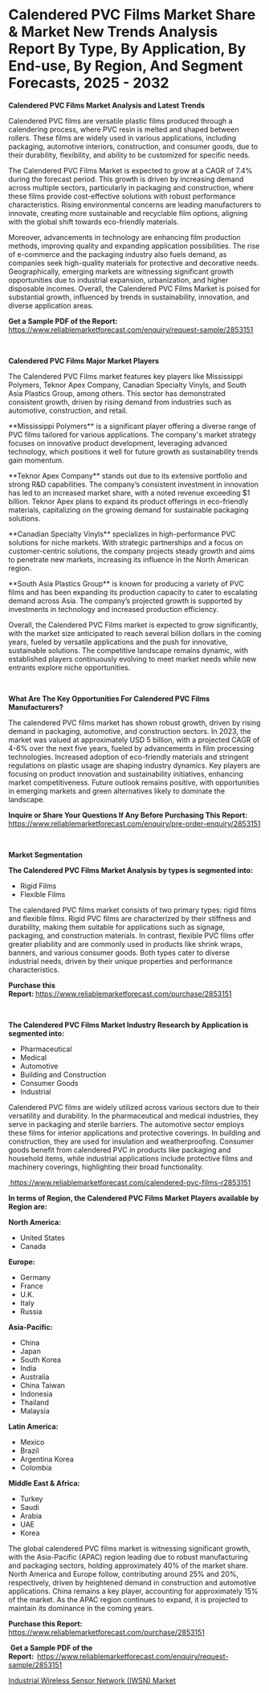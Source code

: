 <p><h1>Calendered PVC Films Market Share & Market New Trends Analysis Report By Type, By Application, By End-use, By Region, And Segment Forecasts, 2025 - 2032</h1></p><p><strong>Calendered PVC Films Market Analysis and Latest Trends</strong></p>
<p><p>Calendered PVC films are versatile plastic films produced through a calendering process, where PVC resin is melted and shaped between rollers. These films are widely used in various applications, including packaging, automotive interiors, construction, and consumer goods, due to their durability, flexibility, and ability to be customized for specific needs.</p><p>The Calendered PVC Films Market is expected to grow at a CAGR of 7.4% during the forecast period. This growth is driven by increasing demand across multiple sectors, particularly in packaging and construction, where these films provide cost-effective solutions with robust performance characteristics. Rising environmental concerns are leading manufacturers to innovate, creating more sustainable and recyclable film options, aligning with the global shift towards eco-friendly materials.</p><p>Moreover, advancements in technology are enhancing film production methods, improving quality and expanding application possibilities. The rise of e-commerce and the packaging industry also fuels demand, as companies seek high-quality materials for protective and decorative needs. Geographically, emerging markets are witnessing significant growth opportunities due to industrial expansion, urbanization, and higher disposable incomes. Overall, the Calendered PVC Films Market is poised for substantial growth, influenced by trends in sustainability, innovation, and diverse application areas.</p></p>
<p><strong>Get a Sample PDF of the Report:&nbsp;</strong> <a href="https://www.reliablemarketforecast.com/enquiry/request-sample/2853151?utm_campaign=2940&utm_medium=2&utm_source=Github&utm_content=ia&utm_term=11032025&utm_id=calendered-pvc-films">https://www.reliablemarketforecast.com/enquiry/request-sample/2853151</a></p>
<p>&nbsp;</p>
<p><strong>Calendered PVC Films Major Market Players</strong></p>
<p><p>The Calendered PVC Films market features key players like Mississippi Polymers, Teknor Apex Company, Canadian Specialty Vinyls, and South Asia Plastics Group, among others. This sector has demonstrated consistent growth, driven by rising demand from industries such as automotive, construction, and retail.</p><p>**Mississippi Polymers** is a significant player offering a diverse range of PVC films tailored for various applications. The company's market strategy focuses on innovative product development, leveraging advanced technology, which positions it well for future growth as sustainability trends gain momentum.</p><p>**Teknor Apex Company** stands out due to its extensive portfolio and strong R&D capabilities. The company’s consistent investment in innovation has led to an increased market share, with a noted revenue exceeding $1 billion. Teknor Apex plans to expand its product offerings in eco-friendly materials, capitalizing on the growing demand for sustainable packaging solutions.</p><p>**Canadian Specialty Vinyls** specializes in high-performance PVC solutions for niche markets. With strategic partnerships and a focus on customer-centric solutions, the company projects steady growth and aims to penetrate new markets, increasing its influence in the North American region.</p><p>**South Asia Plastics Group** is known for producing a variety of PVC films and has been expanding its production capacity to cater to escalating demand across Asia. The company’s projected growth is supported by investments in technology and increased production efficiency.</p><p>Overall, the Calendered PVC Films market is expected to grow significantly, with the market size anticipated to reach several billion dollars in the coming years, fueled by versatile applications and the push for innovative, sustainable solutions. The competitive landscape remains dynamic, with established players continuously evolving to meet market needs while new entrants explore niche opportunities.</p></p>
<p>&nbsp;</p>
<p><strong>What Are The Key Opportunities For Calendered PVC Films Manufacturers?</strong></p>
<p><p>The calendered PVC films market has shown robust growth, driven by rising demand in packaging, automotive, and construction sectors. In 2023, the market was valued at approximately USD 5 billion, with a projected CAGR of 4-6% over the next five years, fueled by advancements in film processing technologies. Increased adoption of eco-friendly materials and stringent regulations on plastic usage are shaping industry dynamics. Key players are focusing on product innovation and sustainability initiatives, enhancing market competitiveness. Future outlook remains positive, with opportunities in emerging markets and green alternatives likely to dominate the landscape.</p></p>
<p><strong>Inquire or Share Your Questions If Any Before Purchasing This Report:</strong> <a href="https://www.reliablemarketforecast.com/enquiry/pre-order-enquiry/2853151?utm_campaign=2940&utm_medium=2&utm_source=Github&utm_content=ia&utm_term=11032025&utm_id=calendered-pvc-films">https://www.reliablemarketforecast.com/enquiry/pre-order-enquiry/2853151</a></p>
<p>&nbsp;</p>
<p><strong>Market Segmentation</strong></p>
<p><strong>The Calendered PVC Films Market Analysis by types is segmented into:</strong></p>
<p><ul><li>Rigid Films</li><li>Flexible Films</li></ul></p>
<p><p>The calendared PVC films market consists of two primary types: rigid films and flexible films. Rigid PVC films are characterized by their stiffness and durability, making them suitable for applications such as signage, packaging, and construction materials. In contrast, flexible PVC films offer greater pliability and are commonly used in products like shrink wraps, banners, and various consumer goods. Both types cater to diverse industrial needs, driven by their unique properties and performance characteristics.</p></p>
<p><strong>Purchase this Report:&nbsp;</strong><a href="https://www.reliablemarketforecast.com/purchase/2853151?utm_campaign=2940&utm_medium=2&utm_source=Github&utm_content=ia&utm_term=11032025&utm_id=calendered-pvc-films">https://www.reliablemarketforecast.com/purchase/2853151</a></p>
<p>&nbsp;</p>
<p><strong>The Calendered PVC Films Market Industry Research by Application is segmented into:</strong></p>
<p><ul><li>Pharmaceutical</li><li>Medical</li><li>Automotive</li><li>Building and Construction</li><li>Consumer Goods</li><li>Industrial</li></ul></p>
<p><p>Calendered PVC films are widely utilized across various sectors due to their versatility and durability. In the pharmaceutical and medical industries, they serve in packaging and sterile barriers. The automotive sector employs these films for interior applications and protective coverings. In building and construction, they are used for insulation and weatherproofing. Consumer goods benefit from calendered PVC in products like packaging and household items, while industrial applications include protective films and machinery coverings, highlighting their broad functionality.</p></p>
<p><a href="https://www.reliablemarketforecast.com/calendered-pvc-films-r2853151?utm_campaign=2940&utm_medium=2&utm_source=Github&utm_content=ia&utm_term=11032025&utm_id=calendered-pvc-films">&nbsp;https://www.reliablemarketforecast.com/calendered-pvc-films-r2853151</a></p>
<p><strong>In terms of Region, the Calendered PVC Films Market Players available by Region are:</strong></p>
<p>
    <p> <strong> North America: </strong>
        <ul>
            <li>United States</li>
            <li>Canada</li>
        </ul>
        </p> 
    <p> <strong> Europe: </strong>
        <ul>
            <li>Germany</li>
            <li>France</li>
            <li>U.K.</li>
            <li>Italy</li>
            <li>Russia</li>
        </ul>
        </p> 
    <p> <strong> Asia-Pacific: </strong>
        <ul>
            <li>China</li>
            <li>Japan</li>
            <li>South Korea</li>
            <li>India</li>
            <li>Australia</li>
            <li>China Taiwan</li>
            <li>Indonesia</li>
            <li>Thailand</li>
            <li>Malaysia</li>
        </ul>
        </p> 
    <p> <strong> Latin America: </strong>
        <ul>
            <li>Mexico</li>
            <li>Brazil</li>
            <li>Argentina Korea</li>
            <li>Colombia</li>
        </ul>
        </p> 
    <p> <strong> Middle East & Africa: </strong>
        <ul>
            <li>Turkey</li>
            <li>Saudi</li>
            <li>Arabia</li>
            <li>UAE</li>
            <li>Korea</li>
        </ul>
    </p>
    </p>
<p><p>The global calendered PVC films market is witnessing significant growth, with the Asia-Pacific (APAC) region leading due to robust manufacturing and packaging sectors, holding approximately 40% of the market share. North America and Europe follow, contributing around 25% and 20%, respectively, driven by heightened demand in construction and automotive applications. China remains a key player, accounting for approximately 15% of the market. As the APAC region continues to expand, it is projected to maintain its dominance in the coming years.</p></p>
<p><strong>Purchase this Report: </strong><a href="https://www.reliablemarketforecast.com/purchase/2853151?utm_campaign=2940&utm_medium=2&utm_source=Github&utm_content=ia&utm_term=11032025&utm_id=calendered-pvc-films">https://www.reliablemarketforecast.com/purchase/2853151</a></p>
<p>&nbsp;<strong>Get a Sample PDF of the Report:&nbsp;&nbsp;</strong><a href="https://www.reliablemarketforecast.com/enquiry/request-sample/2853151?utm_campaign=2940&utm_medium=2&utm_source=Github&utm_content=ia&utm_term=11032025&utm_id=calendered-pvc-films">https://www.reliablemarketforecast.com/enquiry/request-sample/2853151</a></p>
<p><strong></strong></p>
<p><p><a href="https://github.com/awwqamet/Market-Research-Report-List-1/blob/main/industrial-wireless-sensor-network-iwsn-market.md?utm_campaign=2940&utm_medium=2&utm_source=Github&utm_content=ia&utm_term=11032025&utm_id=calendered-pvc-films">Industrial Wireless Sensor Network (IWSN) Market</a></p></p>